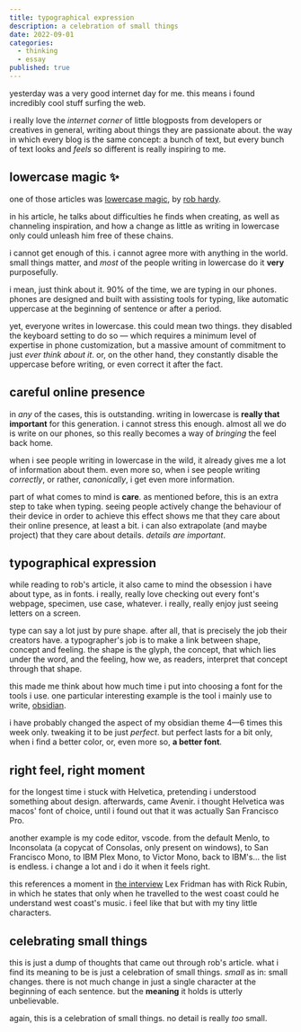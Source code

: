 ```yaml
---
title: typographical expression
description: a celebration of small things
date: 2022-09-01
categories:
  - thinking
  - essay
published: true
---
```


<script>
  import Yeah from '$lib/components/posts/Yeah.svelte'
</script>

yesterday was a very good internet day for me. this means i found incredibly cool stuff surfing the web.

<Yeah/>

i really love the _internet corner_ of little blogposts from developers or creatives in general, writing about things they are passionate about. the way in which every blog is the same concept: a bunch of text, but every bunch of text looks and _feels_ so different is really inspiring to me.

## lowercase magic ✨

one of those articles was [lowercase magic](https://ungated.media/article/lowercase-magic/), by [rob hardy](https://twitter.com/ungatedcreative).

in his article, he talks about difficulties he finds when creating, as well as channeling inspiration, and how a change as little as writing in lowercase only could unleash him free of these chains.

i cannot get enough of this. i cannot agree more with anything in the world. small things matter, and _most_ of the people writing in lowercase do it **very** purposefully.

i mean, just think about it. 90% of the time, we are typing in our phones. phones are designed and built with assisting tools for typing, like automatic uppercase at the beginning of sentence or after a period.

yet, everyone writes in lowercase. this could mean two things. they disabled the keyboard setting to do so — which requires a minimum level of expertise in phone customization, but a massive amount of commitment to just _ever think about it_. or, on the other hand, they constantly disable the uppercase before writing, or even correct it after the fact.

## careful online presence

in _any_ of the cases, this is outstanding. writing in lowercase is **really that important** for this generation. i cannot stress this enough. almost all we do is write on our phones, so this really becomes a way of _bringing_ the feel back home.

when i see people writing in lowercase in the wild, it already gives me a lot of information about them. even more so, when i see people writing _correctly_, or rather, _canonically_, i get even more information.

part of what comes to mind is **care**. as mentioned before, this is an extra step to take when typing. seeing people actively change the behaviour of their device in order to achieve this effect shows me that they care about their online presence, at least a bit. i can also extrapolate (and maybe project) that they care about details. _details are important_.

## typographical expression

while reading to rob's article, it also came to mind the obsession i have about type, as in fonts. i really, really love checking out every font's webpage, specimen, use case, whatever. i really, really enjoy just seeing letters on a screen.

type can say a lot just by pure shape. after all, that is precisely the job their creators have. a typographer's job is to make a link between shape, concept and feeling. the shape is the glyph, the concept, that which lies under the word, and the feeling, how we, as readers, interpret that concept through that shape.

this made me think about how much time i put into choosing a font for the tools i use. one particular interesting example is the tool i mainly use to write, [obsidian](https://obsidian.md/).

i have probably changed the aspect of my obsidian theme 4—6 times this week only. tweaking it to be just _perfect_. but perfect lasts for a bit only, when i find a better color, or, even more so, **a better font**.

## right feel, right moment

for the longest time i stuck with Helvetica, pretending i understood something about design. afterwards, came Avenir. i thought Helvetica was macos' font of choice, until i found out that it was actually San Francisco Pro.

another example is my code editor, vscode. from the default Menlo, to Inconsolata (a copycat of Consolas, only present on windows), to San Francisco Mono, to IBM Plex Mono, to Victor Mono, back to IBM's... the list is endless. i change a lot and i do it when it feels right.

this references a moment in [the interview](https://youtu.be/H_szemxPcTI?t=298) Lex Fridman has with Rick Rubin, in which he states that only when he travelled to the west coast could he understand west coast's music. i feel like that but with my tiny little characters.

## celebrating small things

this is just a dump of thoughts that came out through rob's article. what i find its meaning to be is just a celebration of small things. _small_ as in: small changes. there is not much change in just a single character at the beginning of each sentence. but the **meaning** it holds is utterly unbelievable.

again, this is a celebration of small things. no detail is really _too_ small.
